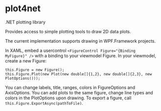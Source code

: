 # plot4net
.NET plotting library

Provides access to simple plotting tools to draw 2D data plots.

The current implementation supports drawing in WPF.Framework projects.

In XAML, embed a usercontrol `<FigureControl Figure="{Binding MyFigure}" />` with a binding to your viewmodel Figure.
In your viewmodel, create a new Figure:
```
this.Figure = new Figure();
this.Figure.Plot(new Plot(new double[]{1,2}, new double[]{2,3}, new PlotOptions()));
```
You can change labels, title, ranges, colors in FigureOptions and AxisOptions.
You can add plots to the same figure, change line types and colors in the PlotOptions upon drawing.
To export a figure, call `this.Figure.ExportAsync(pathToFile)`.

